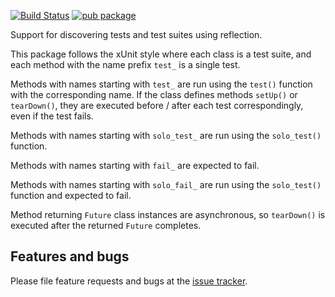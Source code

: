 [![Build Status](https://github.com/dart-lang/test_reflective_loader/workflows/Dart/badge.svg)](https://github.com/dart-lang/test_reflective_loader/actions)
[![pub package](https://img.shields.io/pub/v/test_reflective_loader.svg)](https://pub.dev/packages/test_reflective_loader)

Support for discovering tests and test suites using reflection.

This package follows the xUnit style where each class is a test suite, and each
method with the name prefix `test_` is a single test.

Methods with names starting with `test_` are run using the `test()` function with
the corresponding name. If the class defines methods `setUp()` or `tearDown()`,
they are executed before / after each test correspondingly, even if the test fails.

Methods with names starting with `solo_test_` are run using the `solo_test()` function.

Methods with names starting with `fail_` are expected to fail.

Methods with names starting with `solo_fail_` are run using the `solo_test()` function
and expected to fail.

Method returning `Future` class instances are asynchronous, so `tearDown()` is
executed after the returned `Future` completes.

## Features and bugs

Please file feature requests and bugs at the [issue tracker][tracker].

[tracker]: https://github.com/dart-lang/test_reflective_loader/issues
